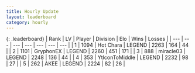 ```yaml
---
title: Hourly Update
layout: leaderboard
category: hourly
---
```


{: .leaderboard}
| Rank | LV | Player | Division | Elo | Wins | Losses |
| --- | --- | --- | --- | --- | --- | --- |
| <span data-change="0">1</span> | 1094 | <span title="ID: 417840">Hot Chara</span> | LEGEND | <span data-change="0">2263</span> | <span data-change="0">164</span> | <span data-change="0">44</span> |
| <span data-change="1">2</span> | 1101 | <span title="ID: 315148">GryphonEX</span> | LEGEND | <span data-change="13">2260</span> | <span data-change="5">451</span> | <span data-change="0">171</span> |
| <span data-change="-1">3</span> | 888 | <span title="ID: 416373">miracle03</span> | LEGEND | <span data-change="0">2248</span> | <span data-change="0">136</span> | <span data-change="0">44</span> |
| <span data-change="0">4</span> | 353 | <span title="ID: 108623">YtIconToMiddle</span> | LEGEND | <span data-change="0">2232</span> | <span data-change="0">98</span> | <span data-change="0">27</span> |
| <span data-change="0">5</span> | 262 | <span title="ID: 455100">AKEE</span> | LEGEND | <span data-change="0">2224</span> | <span data-change="0">82</span> | <span data-change="0">26</span> |